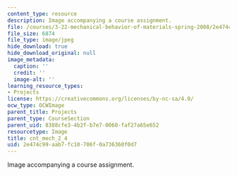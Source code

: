 ```yaml
---
content_type: resource
description: Image accompanying a course assignment.
file: /courses/3-22-mechanical-behavior-of-materials-spring-2008/2e474c99aab7fc10706f0a736360f0d7_cnt_mech_2_4.jpg
file_size: 6874
file_type: image/jpeg
hide_download: true
hide_download_original: null
image_metadata:
  caption: ''
  credit: ''
  image-alt: ''
learning_resource_types:
- Projects
license: https://creativecommons.org/licenses/by-nc-sa/4.0/
ocw_type: OCWImage
parent_title: Projects
parent_type: CourseSection
parent_uid: 8388cfe3-4b2f-b7e7-0060-faf27a65e652
resourcetype: Image
title: cnt_mech_2_4
uid: 2e474c99-aab7-fc10-706f-0a736360f0d7
---
```

Image accompanying a course assignment.